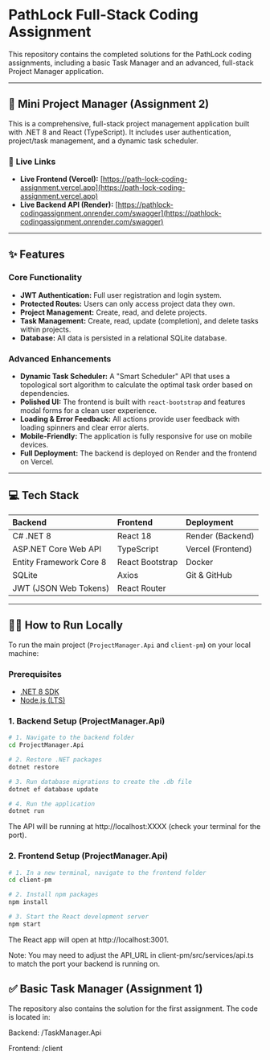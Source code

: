 # PathLock Full-Stack Coding Assignment

This repository contains the completed solutions for the PathLock coding assignments, including a basic Task Manager and an advanced, full-stack Project Manager application.

---

## 🚀 Mini Project Manager (Assignment 2)

This is a comprehensive, full-stack project management application built with .NET 8 and React (TypeScript). It includes user authentication, project/task management, and a dynamic task scheduler.

### 🔗 **Live Links**

* **Live Frontend (Vercel):** [https://path-lock-coding-assignment.vercel.app](https://path-lock-coding-assignment.vercel.app)
* **Live Backend API (Render):** [https://pathlock-codingassignment.onrender.com/swagger](https://pathlock-codingassignment.onrender.com/swagger)

---

## ✨ Features

### Core Functionality
* **JWT Authentication:** Full user registration and login system.
* **Protected Routes:** Users can only access project data they own.
* **Project Management:** Create, read, and delete projects.
* **Task Management:** Create, read, update (completion), and delete tasks within projects.
* **Database:** All data is persisted in a relational SQLite database.

### Advanced Enhancements
* **Dynamic Task Scheduler:** A "Smart Scheduler" API that uses a topological sort algorithm to calculate the optimal task order based on dependencies.
* **Polished UI:** The frontend is built with `react-bootstrap` and features modal forms for a clean user experience.
* **Loading & Error Feedback:** All actions provide user feedback with loading spinners and clear error alerts.
* **Mobile-Friendly:** The application is fully responsive for use on mobile devices.
* **Full Deployment:** The backend is deployed on Render and the frontend on Vercel.

---

## 💻 Tech Stack

| Backend | Frontend | Deployment |
| :--- | :--- | :--- |
| C# .NET 8 | React 18 | Render (Backend) |
| ASP.NET Core Web API | TypeScript | Vercel (Frontend) |
| Entity Framework Core 8 | React Bootstrap | Docker |
| SQLite | Axios | Git & GitHub |
| JWT (JSON Web Tokens) | React Router | |

---

## 🏃‍♂️ How to Run Locally

To run the main project (`ProjectManager.Api` and `client-pm`) on your local machine:

### **Prerequisites**
* [.NET 8 SDK](https://dotnet.microsoft.com/en-us/download/dotnet/8.0)
* [Node.js (LTS)](https://nodejs.org/en)

### **1. Backend Setup (ProjectManager.Api)**

```bash
# 1. Navigate to the backend folder
cd ProjectManager.Api

# 2. Restore .NET packages
dotnet restore

# 3. Run database migrations to create the .db file
dotnet ef database update

# 4. Run the application
dotnet run
```
The API will be running at http://localhost:XXXX (check your terminal for the port).

### **2. Frontend Setup (ProjectManager.Api)**
```bash
# 1. In a new terminal, navigate to the frontend folder
cd client-pm

# 2. Install npm packages
npm install

# 3. Start the React development server
npm start
```
The React app will open at http://localhost:3001.

Note: You may need to adjust the API_URL in client-pm/src/services/api.ts to match the port your backend is running on.

## ✅ Basic Task Manager (Assignment 1)

The repository also contains the solution for the first assignment. The code is located in:

Backend: /TaskManager.Api

Frontend: /client


